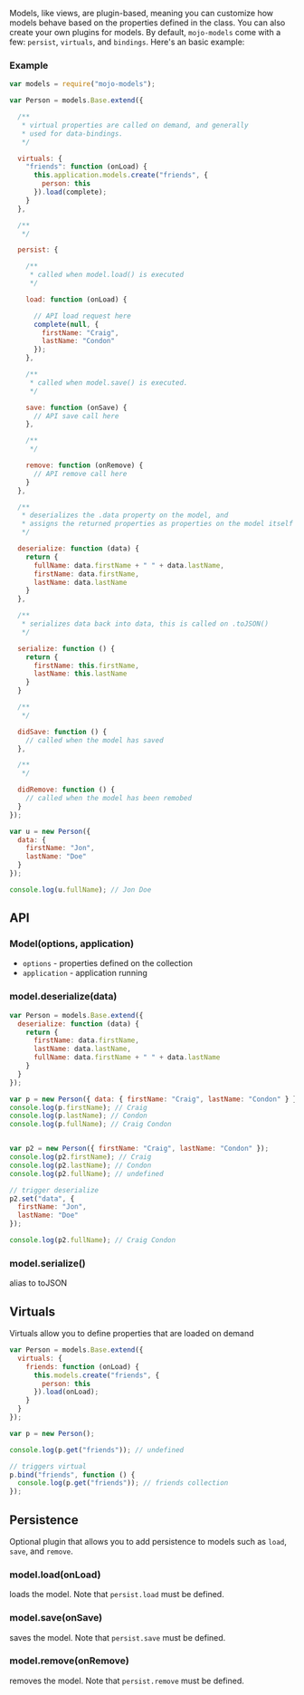 
Models, like views, are plugin-based, meaning you can customize how models behave based on the properties defined
in the class. You can also create your own plugins for models. By default, `mojo-models` come with a few: `persist`,
`virtuals`, and `bindings`. Here's an basic example:

### Example

```javascript
var models = require("mojo-models");

var Person = models.Base.extend({

  /**
   * virtual properties are called on demand, and generally
   * used for data-bindings.
   */

  virtuals: {
    "friends": function (onLoad) {
      this.application.models.create("friends", {
        person: this
      }).load(complete);
    }
  },

  /**
   */

  persist: {

    /**
     * called when model.load() is executed
     */

    load: function (onLoad) {

      // API load request here
      complete(null, {
        firstName: "Craig",
        lastName: "Condon"
      });
    },

    /**
     * called when model.save() is executed.
     */

    save: function (onSave) {
      // API save call here
    },

    /**
     */

    remove: function (onRemove) {
      // API remove call here
    }
  },

  /**
   * deserializes the .data property on the model, and
   * assigns the returned properties as properties on the model itself
   */

  deserialize: function (data) {
    return {
      fullName: data.firstName + " " + data.lastName,
      firstName: data.firstName,
      lastName: data.lastName
    }
  },

  /**
   * serializes data back into data, this is called on .toJSON()
   */

  serialize: function () {
    return {
      firstName: this.firstName,
      lastName: this.lastName
    }
  }

  /**
   */

  didSave: function () {
    // called when the model has saved
  },

  /**
   */

  didRemove: function () {
    // called when the model has been remobed
  }
});

var u = new Person({
  data: {
    firstName: "Jon",
    lastName: "Doe"
  }
});

console.log(u.fullName); // Jon Doe

```

## API


### Model(options, application)

- `options` - properties defined on the collection
- `application` - application running


### model.deserialize(data)

```javascript
var Person = models.Base.extend({
  deserialize: function (data) {
    return {
      firstName: data.firstName,
      lastName: data.lastName,
      fullName: data.firstName + " " + data.lastName
    }
  }
});

var p = new Person({ data: { firstName: "Craig", lastName: "Condon" } });
console.log(p.firstName); // Craig
console.log(p.lastName); // Condon
console.log(p.fullName); // Craig Condon


var p2 = new Person({ firstName: "Craig", lastName: "Condon" });
console.log(p2.firstName); // Craig
console.log(p2.lastName); // Condon
console.log(p2.fullName); // undefined

// trigger deserialize
p2.set("data", {
  firstName: "Jon",
  lastName: "Doe"
});

console.log(p2.fullName); // Craig Condon
```

### model.serialize()

alias to toJSON

## Virtuals

Virtuals allow you to define properties that are loaded on demand

```javascript
var Person = models.Base.extend({
  virtuals: {
    friends: function (onLoad) {
      this.models.create("friends", {
        person: this
      }).load(onLoad);
    }
  }
});

var p = new Person();

console.log(p.get("friends")); // undefined

// triggers virtual
p.bind("friends", function () {
  console.log(p.get("friends")); // friends collection
});
```

## Persistence

Optional plugin that allows you to add persistence to models such as `load`, `save`, and `remove`.

### model.load(onLoad)

loads the model. Note that `persist.load` must be defined.

### model.save(onSave)

saves the model. Note that `persist.save` must be defined.

### model.remove(onRemove)

removes the model. Note that `persist.remove` must be defined.
